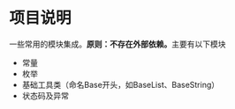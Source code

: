 # 项目说明
一些常用的模块集成。<b>原则：不存在外部依赖。</b>主要有以下模块
- 常量
- 枚举
- 基础工具类（命名Base开头，如BaseList、BaseString）
- 状态码及异常